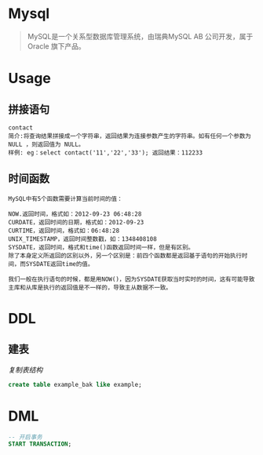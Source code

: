 # Mysql
> MySQL是一个关系型数据库管理系统，由瑞典MySQL AB 公司开发，属于 Oracle 旗下产品。

# Usage
## 拼接语句
```text
contact
简介:将查询结果拼接成一个字符串，返回结果为连接参数产生的字符串。如有任何一个参数为NULL ，则返回值为 NULL。
样例: eg：select contact('11','22','33'); 返回结果：112233
```

## 时间函数
```text
MySQL中有5个函数需要计算当前时间的值：

NOW.返回时间，格式如：2012-09-23 06:48:28
CURDATE，返回时间的日期，格式如：2012-09-23
CURTIME，返回时间，格式如：06:48:28
UNIX_TIMESTAMP，返回时间整数戳，如：1348408108
SYSDATE，返回时间，格式和time()函数返回时间一样，但是有区别。
除了本身定义所返回的区别以外，另一个区别是：前四个函数都是返回基于语句的开始执行时间，而SYSDATE返回time的值。

我们一般在执行语句的时候，都是用NOW()，因为SYSDATE获取当时实时的时间，这有可能导致主库和从库是执行的返回值是不一样的，导致主从数据不一致。
```

# DDL
## 建表
_复制表结构_
```sql
create table example_bak like example;
```

# DML
```sql
-- 开启事务
START TRANSACTION;
```